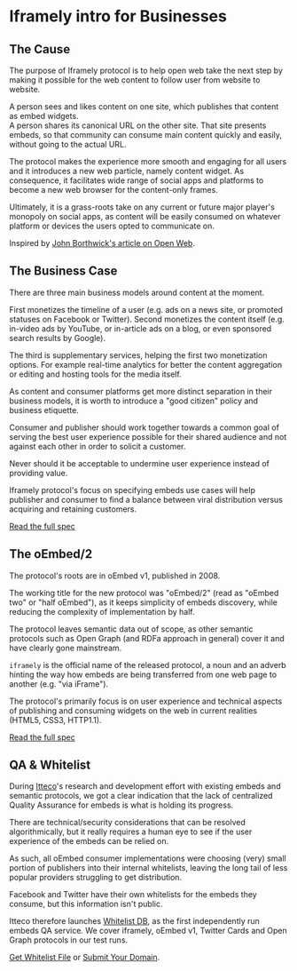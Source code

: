# Iframely intro for Businesses

## The Cause

The purpose of Iframely protocol is to help open web take the next step by making it possible 
for the web content to follow user from website to website. 

A person sees and likes content on one site, which publishes that content as embed widgets.  
A person shares its canonical URL on the other site. That site presents embeds, so that 
community can consume main content quickly and easily, without going to the actual URL. 

The protocol makes the experience more smooth and engaging for all users 
and it introduces a new web particle, namely content widget. 
As consequence, it facilitates wide range of social apps and platforms to become 
a new web browser for the content-only frames.

Ultimately, it is a grass-roots take on any current or future major 
player's monopoly on social apps, as content will be easily consumed on whatever platform 
or devices the users opted to communicate on.

Inspired by [John Borthwick's article on Open Web](http://www.businessinsider.com/how-to-save-the-internet-2009-11). 


## The Business Case

There are three main business models around content at the moment. 

First monetizes the timeline of a user (e.g. ads on a news site, or promoted statuses on Facebook or Twitter).
Second monetizes the content itself (e.g. in-video ads by YouTube, or in-article ads on a blog, 
or even sponsored search results by Google).

The third is supplementary services, helping the first two monetization options. For example 
real-time analytics for better the content aggregation or editing and hosting tools for the media itself.

As content and consumer platforms get more distinct separation in their business models, 
it is worth to introduce a "good citizen" policy and business etiquette.

Consumer and publisher should work together towards a common goal
of serving the best user experience possible for their shared audience 
and not against each other in order to solicit a customer.

Never should it be acceptable to undermine user experience instead of providing value.

Iframely protocol's focus on specifying embeds use cases will help publisher and consumer 
to find a balance between viral distribution versus acquiring and retaining customers.

[Read the full spec](http://iframely.com/oembed2)


## The oEmbed/2

The protocol's roots are in oEmbed v1, published in 2008. 

The working title for the new protocol was "oEmbed/2" (read as "oEmbed two" or "half oEmbed"), 
as it keeps simplicity of embeds discovery, while reducing the complexity of implementation by half. 

The protocol leaves semantic data out of scope, as other semantic protocols such as 
Open Graph (and RDFa approach in general) cover it and have clearly gone mainstream.

`iframely` is the official name of the released protocol, a noun and an adverb hinting the way 
how embeds are being transferred from one web page to another (e.g. "via iFrame").

The protocol's primarily focus is on user experience and technical aspects of publishing 
and consuming widgets on the web in current realities (HTML5, CSS3, HTTP1.1).

[Read the full spec](http://iframely.com/oembed2)


## QA & Whitelist

During [Itteco](http://itteco.com)'s research and development effort with existing embeds and semantic protocols, 
we got a clear indication that the lack of centralized Quality Assurance for embeds is what is 
holding its progress. 

There are technical/security considerations that can be resolved algorithmically, but it really 
requires a human eye to see if the user experience of the embeds can be relied on. 

As such, all oEmbed consumer implementations were choosing (very) small portion of publishers into their internal whitelists, 
leaving the long tail of less popular providers struggling to get distribution. 

Facebook and Twitter have their own whitelists for the embeds they consume, but this information isn't public.

Itteco therefore launches [Whitelist DB](http://iframely.com/qa), as the first independently run embeds QA service. 
We cover iframely, oEmbed v1, Twitter Cards and Open Graph protocols in our test runs. 

[Get Whitelist File](http://iframely.com/qa/buy) or [Submit Your Domain](http://iframely.com/qa/request). 